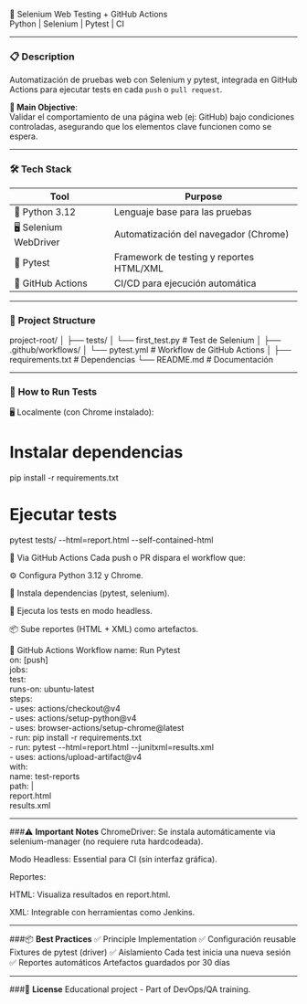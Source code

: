 🔧 Selenium Web Testing + GitHub Actions  
Python | Selenium | Pytest | CI  

---

### 📋 **Description**  
Automatización de pruebas web con Selenium y pytest, integrada en GitHub Actions para ejecutar tests en cada `push` o `pull request`.  

**🎯 Main Objective**:  
Validar el comportamiento de una página web (ej: GitHub) bajo condiciones controladas, asegurando que los elementos clave funcionen como se espera.  

---

### 🛠️ **Tech Stack**  
| Tool                | Purpose                                  |  
|---------------------|------------------------------------------|  
| 🐍 Python 3.12      | Lenguaje base para las pruebas           |  
| 🖥️ Selenium WebDriver | Automatización del navegador (Chrome)   |  
| 🧪 Pytest           | Framework de testing y reportes HTML/XML |  
| 🔄 GitHub Actions   | CI/CD para ejecución automática          |  

---

### 📁 **Project Structure**  
project-root/
│
├── tests/
│ └── first_test.py # Test de Selenium
│
├── .github/workflows/
│ └── pytest.yml # Workflow de GitHub Actions
│
├── requirements.txt # Dependencias
└── README.md # Documentación

---

### 🧪 **How to Run Tests** 
🖥️ Localmente (con Chrome instalado):

# Instalar dependencias
pip install -r requirements.txt

# Ejecutar tests
pytest tests/ --html=report.html --self-contained-html

🔁 Via GitHub Actions
Cada push o PR dispara el workflow que:

⚙️ Configura Python 3.12 y Chrome.

🐍 Instala dependencias (pytest, selenium).

🚀 Ejecuta los tests en modo headless.

📦 Sube reportes (HTML + XML) como artefactos.

🔄 GitHub Actions Workflow
name: Run Pytest  
on: [push]  
jobs:  
  test:  
    runs-on: ubuntu-latest  
    steps:  
      - uses: actions/checkout@v4  
      - uses: actions/setup-python@v4  
      - uses: browser-actions/setup-chrome@latest  
      - run: pip install -r requirements.txt  
      - run: pytest --html=report.html --junitxml=results.xml  
      - uses: actions/upload-artifact@v4  
        with:  
          name: test-reports  
          path: |  
            report.html  
            results.xml  

            

---

###⚠️ **Important Notes** 
ChromeDriver: Se instala automáticamente via selenium-manager (no requiere ruta hardcodeada).

Modo Headless: Essential para CI (sin interfaz gráfica).

Reportes:

HTML: Visualiza resultados en report.html.

XML: Integrable con herramientas como Jenkins.

---

###📦 **Best Practices**
✅	Principle	Implementation
✅	Configuración reusable	Fixtures de pytest (driver)
✅	Aislamiento	Cada test inicia una nueva sesión
✅	Reportes automáticos	Artefactos guardados por 30 días

---

###📜 **License**
Educational project - Part of DevOps/QA training.









